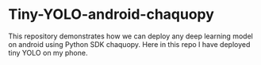 # Tiny-YOLO-android-chaquopy
This repository demonstrates how we can deploy any deep learning model on android using Python SDK chaquopy.
Here in this repo I have deployed tiny YOLO on my phone.
